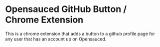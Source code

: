 # Opensauced GitHub Button / Chrome Extension

This is a chrome extension that adds a button to a github profile page for any user that has an account up on Opensauced.